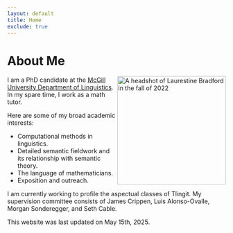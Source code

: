 ```yaml
---
layout: default
title: Home
exclude: true
---
```


# About Me

<img align="right" src="https://laurestine.github.io/fall2022headshot.jpg" height="250" alt = "A headshot of Laurestine Bradford in the fall of 2022"/> I am a PhD candidate at the [McGill University Department of Linguistics](https://www.mcgill.ca/linguistics/). In my spare time, I work as a math tutor.

Here are some of my broad academic interests:

- Computational methods in linguistics.
- Detailed semantic fieldwork and its relationship with semantic theory.
- The language of mathematicians.
- Exposition and outreach.
 
I am currently working to profile the aspectual classes of Tlingit. My supervision committee consists of James Crippen, Luis Alonso-Ovalle, Morgan Sonderegger, and Seth Cable.

This website was last updated on May 15th, 2025.